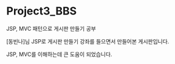 # Project3_BBS

JSP, MVC 패턴으로 게시판 만들기 공부

[동빈나]님 JSP로 게시판 만들기 강좌를 들으면서 만들어본 게시판입니다.

JSP, MVC를 이해하는데 큰 도움이 되었습니다.



